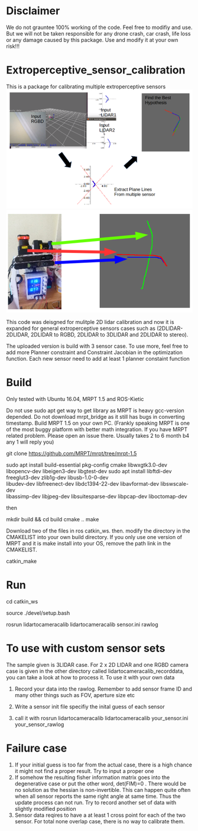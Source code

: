 # Disclaimer
We do not grauntee 100% working of the code. Feel free to modifiy and use. But we will not be taken responsible for any drone crash, car crash, life loss or any damage caused by this package. Use and modify it at your own risk!!!

# Extroperceptive_sensor_calibration
This is a package for calibrating multiple extroperceptive sensors
![alt tag](https://github.com/snakehaihai/Extroperceptive_sensor_calibration/blob/master/output/process.png) 
![alt tag](https://github.com/snakehaihai/Extroperceptive_sensor_calibration/blob/master/output/result.png) 

This code was deisgned for mulitple 2D lidar calibration and now it is expanded for general extroperceptive sensors cases such as 
(2DLIDAR-2DLIDAR,  2DLIDAR to RGBD, 2DLIDAR to 3DLIDAR and 2DLIDAR to stereo).

The uploaded version is build with 3 sensor case. To use more, feel free to add more 
Planner constraint and Constraint Jacobian in the optimization function. Each new sensor need to add at least 1 planner constaint function

# Build
 Only tested with Ubuntu 16.04, MRPT 1.5 and ROS-Kietic

Do not use sudo apt get way to get library as MRPT is heavy gcc-version depended.
Do not download mrpt_bridge as it still has bugs in converting timestamp.
Build MRPT 1.5 on your own PC. (Frankly speaking MRPT is one of the most buggy platform with better math integration. If you have MRPT related problem. Please open an issue there. Usually takes 2 to 6 month b4 any 1 will reply you) 

git clone https://github.com/MRPT/mrpt/tree/mrpt-1.5

sudo apt install build-essential pkg-config cmake libwxgtk3.0-dev \
libopencv-dev libeigen3-dev libgtest-dev
sudo apt install libftdi-dev freeglut3-dev zlib1g-dev libusb-1.0-0-dev \
libudev-dev libfreenect-dev libdc1394-22-dev libavformat-dev libswscale-dev \
libassimp-dev libjpeg-dev   libsuitesparse-dev libpcap-dev liboctomap-dev

then 

mkdir build && cd build
cmake ..
make



Download two of the files in ros catkin_ws.
then. 
modify the directory in the CMAKELIST into your own build directory. If you only use one version of MRPT and it is make install into your OS, remove the path link in the CMAKELIST.


catkin_make


# Run 

cd catkin_ws

source ./devel/setup.bash

rosrun lidartocameracalib lidartocameracalib sensor.ini rawlog

# To use with custom sensor sets
The sample given is 3LIDAR case. For 2 x 2D LIDAR and one RGBD camera case is given in the other directory called lidartocameracalib_recorddata, you can take a look at how to process it. 
To use it with your own data
1. Record your data into the rawlog. Remember to add sensor frame ID and many other things such as FOV, aperture size etc

2. Write a sensor init file specifiy the inital guess of each sensor

3. call it with     rosrun  lidartocameracalib lidartocameracalib your_sensor.ini your_sensor_rawlog


# Failure case
1. If your initial guess is too far from the actual case, there is a high chance it might not find a proper result. Try to input a proper one
2. If somehow the resulting fisher information matrix goes into the degenerative case or put the other word, det(FIM)=0 . There would be no solution as the hessian is non-invertible. This can happen quite often when all sensor reports the same right angle at same time. Thus the update process can not run.  Try to record another set of data with slightly modified position
3. Sensor data reqires to have a at least 1 cross point for each of the two sensor. For total none overlap case, there is no way to calibrate them. 





